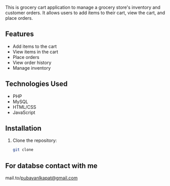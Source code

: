 This is grocery cart application to manage a grocery store's inventory and customer orders.
It allows users to add items to their cart, view the cart, and place orders.

## Features
- Add items to the cart 
- View items in the cart
- Place orders
- View order history
- Manage inventory
## Technologies Used
- PHP
- MySQL
- HTML/CSS
- JavaScript
## Installation
1. Clone the repository:
   ```bash
   git clone
## For databse contact with me
mail.to/pubayanlkapat@gmail.com
   ```